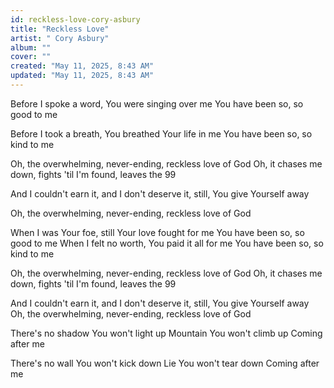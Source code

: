 ```yaml
---
id: reckless-love-cory-asbury
title: "Reckless Love"
artist: " Cory Asbury"
album: ""
cover: ""
created: "May 11, 2025, 8:43 AM"
updated: "May 11, 2025, 8:43 AM"
---
```


Before I spoke a word, You were singing over me
You have been so, so good to me

Before I took a breath, You breathed Your life in me
You have been so, so kind to me

Oh, the overwhelming, never-ending, reckless love of God
Oh, it chases me down, fights 'til I'm found, leaves the 99

And I couldn't earn it, and I don't deserve it, still, You give Yourself away

Oh, the overwhelming, never-ending, reckless love of God

When I was Your foe, still Your love fought for me
You have been so, so good to me
When I felt no worth, You paid it all for me
You have been so, so kind to me

Oh, the overwhelming, never-ending, reckless love of God
Oh, it chases me down, fights 'til I'm found, leaves the 99

And I couldn't earn it, and I don't deserve it, still, You give Yourself away
Oh, the overwhelming, never-ending, reckless love of God

There's no shadow You won't light up
Mountain You won't climb up
Coming after me

There's no wall You won't kick down
Lie You won't tear down
Coming after me
